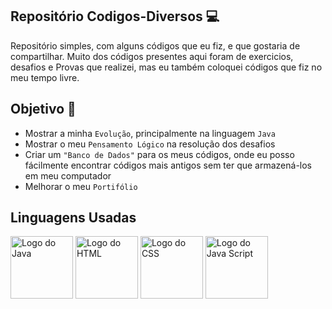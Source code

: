 ## Repositório Codigos-Diversos 💻
Repositório simples, com alguns códigos que eu fiz, e que gostaria de compartilhar. Muito dos códigos presentes aqui foram de exercicios, desafios e Provas que realizei, mas eu também coloquei códigos que fiz no meu tempo livre.  
 
## Objetivo 🎯
- Mostrar a minha `Evolução`, principalmente na linguagem `Java`
- Mostrar o meu `Pensamento Lógico` na resolução dos desafios
- Criar um `"Banco de Dados"` para os meus códigos, onde eu posso fácilmente encontrar códigos mais antigos sem ter que armazená-los em meu computador
- Melhorar o meu `Portifólio` 

## Linguagens Usadas
<div> <a href="https://logospng.org" target="_blank"><img src="https://logospng.org/download/java/logo-java-256.png" alt="Logo do Java" width="100" height="100" /></a>
<a href="https://logospng.org" target="_blank"><img src="https://logospng.org/download/html-5/logo-html-5-256.png" alt="Logo do HTML" width="100" height="100" /></a>
<a href="https://logospng.org" target="_blank"><img src="https://logospng.org/download/css-3/logo-css-3-256.png" alt="Logo do CSS" width="100" height="100" /></a>
<a href="https://logospng.org" target="_blank"><img src="https://logospng.org/download/javascript/logo-javascript-256.png" alt="Logo do Java Script" width="100" height="100" /></a> </div>
